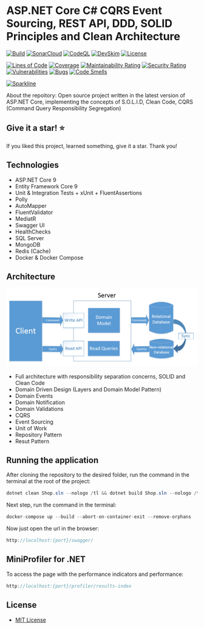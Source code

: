 # ASP.NET Core C# CQRS Event Sourcing, REST API, DDD, SOLID Principles and Clean Architecture

[![Build](https://github.com/jeangatto/ASP.NET-Core-Clean-Architecture-CQRS-Event-Sourcing/actions/workflows/dotnet.yml/badge.svg)](https://github.com/jeangatto/ASP.NET-Core-Clean-Architecture-CQRS-Event-Sourcing/actions/workflows/dotnet.yml)
[![SonarCloud](https://github.com/JeanGatto/ASP.NET-Core-Clean-Architecture-CQRS-Event-Sourcing/actions/workflows/sonar-cloud.yml/badge.svg)](https://github.com/JeanGatto/ASP.NET-Core-Clean-Architecture-CQRS-Event-Sourcing/actions/workflows/sonar-cloud.yml)
[![CodeQL](https://github.com/jeangatto/ASP.NET-Core-Clean-Architecture-CQRS-Event-Sourcing/actions/workflows/codeql-analysis.yml/badge.svg)](https://github.com/jeangatto/ASP.NET-Core-Clean-Architecture-CQRS-Event-Sourcing/actions/workflows/codeql-analysis.yml)
[![DevSkim](https://github.com/jeangatto/ASP.NET-Core-Clean-Architecture-CQRS-Event-Sourcing/actions/workflows/devskim-analysis.yml/badge.svg)](https://github.com/jeangatto/ASP.NET-Core-Clean-Architecture-CQRS-Event-Sourcing/actions/workflows/devskim-analysis.yml)
[![License](https://img.shields.io/github/license/jeangatto/ASP.NET-Core-Clean-Architecture-CQRS-Event-Sourcing.svg)](LICENSE)

[![Lines of Code](https://sonarcloud.io/api/project_badges/measure?project=ASP.NET-Core-Clean-Architecture-CQRS-Event-Sourcing&metric=ncloc)](https://sonarcloud.io/summary/new_code?id=ASP.NET-Core-Clean-Architecture-CQRS-Event-Sourcing)
[![Coverage](https://sonarcloud.io/api/project_badges/measure?project=ASP.NET-Core-Clean-Architecture-CQRS-Event-Sourcing&metric=coverage)](https://sonarcloud.io/dashboard?id=ASP.NET-Core-Clean-Architecture-CQRS-Event-Sourcing)
[![Maintainability Rating](https://sonarcloud.io/api/project_badges/measure?project=ASP.NET-Core-Clean-Architecture-CQRS-Event-Sourcing&metric=sqale_rating)](https://sonarcloud.io/dashboard?id=ASP.NET-Core-Clean-Architecture-CQRS-Event-Sourcing)
[![Security Rating](https://sonarcloud.io/api/project_badges/measure?project=ASP.NET-Core-Clean-Architecture-CQRS-Event-Sourcing&metric=security_rating)](https://sonarcloud.io/summary/new_code?id=ASP.NET-Core-Clean-Architecture-CQRS-Event-Sourcing)
[![Vulnerabilities](https://sonarcloud.io/api/project_badges/measure?project=ASP.NET-Core-Clean-Architecture-CQRS-Event-Sourcing&metric=vulnerabilities)](https://sonarcloud.io/dashboard?id=ASP.NET-Core-Clean-Architecture-CQRS-Event-Sourcing)
[![Bugs](https://sonarcloud.io/api/project_badges/measure?project=ASP.NET-Core-Clean-Architecture-CQRS-Event-Sourcing&metric=bugs)](https://sonarcloud.io/dashboard?id=ASP.NET-Core-Clean-Architecture-CQRS-Event-Sourcing)
[![Code Smells](https://sonarcloud.io/api/project_badges/measure?project=ASP.NET-Core-Clean-Architecture-CQRS-Event-Sourcing&metric=code_smells)](https://sonarcloud.io/dashboard?id=ASP.NET-Core-Clean-Architecture-CQRS-Event-Sourcing)

[![Sparkline](https://stars.medv.io/jeangatto/ASP.NET-Core-Clean-Architecture-CQRS-Event-Sourcing.svg)](https://stars.medv.io/jeangatto/ASP.NET-Core-Clean-Architecture-CQRS-Event-Sourcing)

About the repoitory:
Open source project written in the latest version of ASP.NET Core, implementing the concepts of S.O.L.I.D, Clean Code,
CQRS (Command Query Responsibility Segregation)

## Give it a star! ⭐

If you liked this project, learned something, give it a star. Thank you!

## **Technologies**

- ASP.NET Core 9
- Entity Framework Core 9
- Unit & Integration Tests + xUnit + FluentAssertions
- Polly
- AutoMapper
- FluentValidator
- MediatR
- Swagger UI
- HealthChecks
- SQL Server
- MongoDB
- Redis (Cache)
- Docker & Docker Compose

## **Architecture**

![CQRS Pattern](img/cqrs-pattern.png "CQRS Pattern")

- Full architecture with responsibility separation concerns, SOLID and Clean Code
- Domain Driven Design (Layers and Domain Model Pattern)
- Domain Events
- Domain Notification
- Domain Validations
- CQRS
- Event Sourcing
- Unit of Work
- Repository Pattern
- Resut Pattern

## Running the application

After cloning the repository to the desired folder, run the command in the terminal at the root of the project:


```csharp
dotnet clean Shop.sln --nologo /tl && dotnet build Shop.sln --nologo /tl
```

Next step, run the command in the terminal:

```csharp
docker-compose up --build --abort-on-container-exit --remove-orphans
```

Now just open the url in the browser:

```csharp
http://localhost:{port}/swagger/
```



## MiniProfiler for .NET

To access the page with the performance indicators and performance:

```csharp
http://localhost:{port}/profiler/results-index
```

## License

- [MIT License](https://github.com/jeangatto/ASP.NET-Core-Clean-Architecture-CQRS-Event-Sourcing/blob/main/LICENSE)
